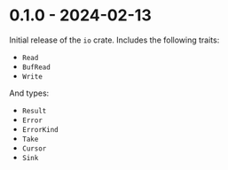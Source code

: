 # 0.1.0 - 2024-02-13

Initial release of the `io` crate. Includes the following traits:

- `Read`
- `BufRead`
- `Write`

And types:

- `Result`
- `Error`
- `ErrorKind`
- `Take`
- `Cursor`
- `Sink`

